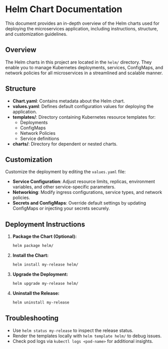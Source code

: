 # Helm Chart Documentation

This document provides an in-depth overview of the Helm charts used for deploying the microservices application, including instructions, structure, and customization guidelines.

## Overview

The Helm charts in this project are located in the `helm/` directory. They enable you to manage Kubernetes deployments, services, ConfigMaps, and network policies for all microservices in a streamlined and scalable manner.

## Structure

- **Chart.yaml**: Contains metadata about the Helm chart.
- **values.yaml**: Defines default configuration values for deploying the application.
- **templates/**: Directory containing Kubernetes resource templates for:
  - Deployments
  - ConfigMaps
  - Network Policies
  - Service definitions
- **charts/**: Directory for dependent or nested charts.

## Customization

Customize the deployment by editing the `values.yaml` file:

- **Service Configuration**: Adjust resource limits, replicas, environment variables, and other service-specific parameters.
- **Networking**: Modify ingress configurations, service types, and network policies.
- **Secrets and ConfigMaps**: Override default settings by updating ConfigMaps or injecting your secrets securely.

## Deployment Instructions

1. **Package the Chart (Optional):**

   ```bash
   helm package helm/
   ```

2. **Install the Chart:**

   ```bash
   helm install my-release helm/
   ```

3. **Upgrade the Deployment:**

   ```bash
   helm upgrade my-release helm/
   ```

4. **Uninstall the Release:**

   ```bash
   helm uninstall my-release
   ```

## Troubleshooting

- Use `helm status my-release` to inspect the release status.
- Render the templates locally with `helm template helm/` to debug issues.
- Check pod logs via `kubectl logs <pod-name>` for additional insights.
